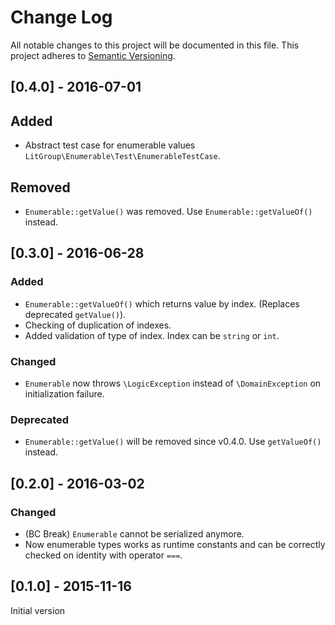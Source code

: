 # Change Log
All notable changes to this project will be documented in this file.
This project adheres to [Semantic Versioning](http://semver.org/).

## [0.4.0] - 2016-07-01
## Added
- Abstract test case for enumerable values `LitGroup\Enumerable\Test\EnumerableTestCase`.

## Removed
- `Enumerable::getValue()` was removed. Use `Enumerable::getValueOf()` instead.

## [0.3.0] - 2016-06-28
### Added
- `Enumerable::getValueOf()` which returns value by index. (Replaces deprecated `getValue()`).
- Checking of duplication of indexes.
- Added validation of type of index. Index can be `string` or `int`.

### Changed
- `Enumerable` now throws `\LogicException` instead of `\DomainException`
  on initialization failure.

### Deprecated
- `Enumerable::getValue()` will be removed since v0.4.0. Use `getValueOf()` instead.


## [0.2.0] - 2016-03-02
### Changed
* (BC Break) `Enumerable` cannot be serialized anymore.
* Now enumerable types works as runtime constants and can be correctly
  checked on identity with operator `===`.

## [0.1.0] - 2015-11-16
Initial version

